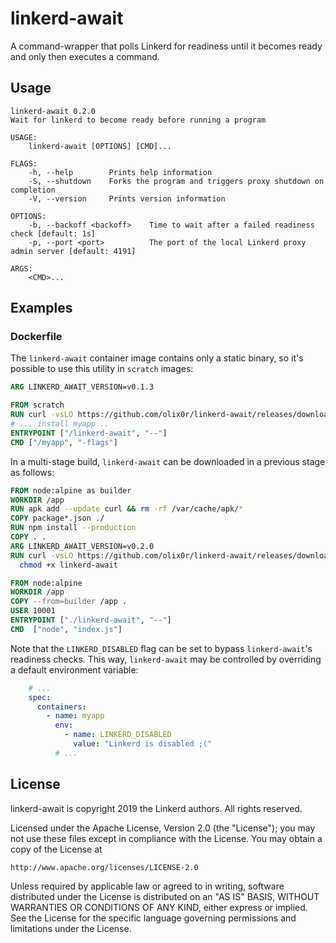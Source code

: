 # linkerd-await

A command-wrapper that polls Linkerd for readiness until it becomes ready and only then executes a command.

## Usage

```
linkerd-await 0.2.0
Wait for linkerd to become ready before running a program

USAGE:
    linkerd-await [OPTIONS] [CMD]...

FLAGS:
    -h, --help        Prints help information
    -S, --shutdown    Forks the program and triggers proxy shutdown on completion
    -V, --version     Prints version information

OPTIONS:
    -b, --backoff <backoff>    Time to wait after a failed readiness check [default: 1s]
    -p, --port <port>          The port of the local Linkerd proxy admin server [default: 4191]

ARGS:
    <CMD>...
```

## Examples

### Dockerfile

The `linkerd-await` container image contains only a static binary, so it's
possible to use this utility in `scratch` images:

```dockerfile
ARG LINKERD_AWAIT_VERSION=v0.1.3

FROM scratch
RUN curl -vsLO https://github.com/olix0r/linkerd-await/releases/download/release/${LINKERD_AWAIT_VERSION}/linkerd-await
# ... install myapp ..
ENTRYPOINT ["/linkerd-await", "--"]
CMD ["/myapp", "-flags"]
```

In a multi-stage build, `linkerd-await` can be downloaded in a previous stage as follows:

```dockerfile
FROM node:alpine as builder
WORKDIR /app
RUN apk add --update curl && rm -rf /var/cache/apk/*
COPY package*.json ./
RUN npm install --production
COPY . .
ARG LINKERD_AWAIT_VERSION=v0.2.0
RUN curl -vsLO https://github.com/olix0r/linkerd-await/releases/download/release/${LINKERD_AWAIT_VERSION}/linkerd-await && \
  chmod +x linkerd-await

FROM node:alpine
WORKDIR /app
COPY --from=builder /app .
USER 10001
ENTRYPOINT ["./linkerd-await", "--"]
CMD  ["node", "index.js"]
```

Note that the `LINKERD_DISABLED` flag can be set to bypass `linkerd-await`'s
readiness checks. This way, `linkerd-await` may be controlled by overriding a
default environment variable:

```yaml
    # ...
    spec:
      containers:
        - name: myapp
          env:
            - name: LINKERD_DISABLED
              value: "Linkerd is disabled ;("
          # ...
```

## License

linkerd-await is copyright 2019 the Linkerd authors. All rights reserved.

Licensed under the Apache License, Version 2.0 (the "License"); you may not use
these files except in compliance with the License. You may obtain a copy of the
License at

    http://www.apache.org/licenses/LICENSE-2.0

Unless required by applicable law or agreed to in writing, software distributed
under the License is distributed on an "AS IS" BASIS, WITHOUT WARRANTIES OR
CONDITIONS OF ANY KIND, either express or implied. See the License for the
specific language governing permissions and limitations under the License.
